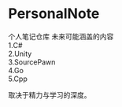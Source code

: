 # PersonalNote

个人笔记仓库
未来可能涵盖的内容  
1.C#  
2.Unity  
3.SourcePawn  
4.Go  
5.Cpp  

取决于精力与学习的深度。





# 
